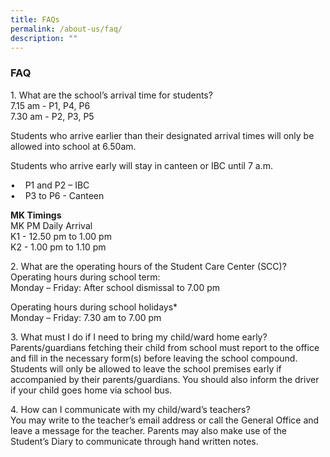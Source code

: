 ```yaml
---
title: FAQs
permalink: /about-us/faq/
description: ""
---
```

### FAQ

1. What are the school’s arrival time for students? <br>
7.15 am - P1, P4, P6<br>
7.30 am - P2, P3, P5

Students who arrive earlier than their designated arrival times will only be allowed into school at 6.50am.

Students who arrive early will stay in canteen or IBC until 7 a.m.

  

•    P1 and P2 – IBC<br>
•    P3 to P6 - Canteen

  

  

**MK Timings**<Br>
MK PM Daily Arrival<br>
K1 - 12.50 pm to 1.00 pm<br>
K2 - 1.00 pm to 1.10 pm  
  

2. What are the operating hours of the Student Care Center (SCC)?<br>
Operating hours during school term:<Br>
Monday – Friday: After school dismissal to 7.00 pm
  

Operating hours during school holidays\*<br>
Monday – Friday: 7.30 am to 7.00 pm

  

3. What must I do if I need to bring my child/ward home early?
<Br>Parents/guardians fetching their child from school must report to the office and fill in the necessary form(s) before leaving the school compound. Students will only be allowed to leave the school premises early if accompanied by their parents/guardians. You should also inform the driver if your child goes home via school bus.

  

4. How can I communicate with my child/ward’s teachers?
<Br>You may write to the teacher’s email address or call the General Office and leave a message for the teacher. Parents may also make use of the Student’s Diary to communicate through hand written notes.
